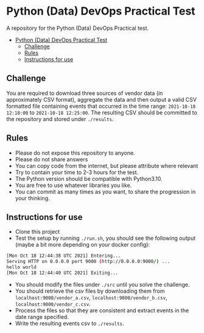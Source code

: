 # Python (Data) DevOps Practical Test
A repository for the Python (Data) DevOps Practical test.

- [Python (Data) DevOps Practical Test](#python-data-devops-practical-test)
  - [Challenge](#challenge)
  - [Rules](#rules)
  - [Instructions for use](#instructions-for-use)

## Challenge

You are required to download three sources of vendor data (in approximately CSV format), aggregate the data and then output
a valid CSV formatted file containing events that occurred in the time range: `2021-10-18 12:18:00` to `2021-10-18 12:25:00`. The resulting CSV should
be committed to the repository and stored under `./results`.

## Rules

- Please do not expose this repository to anyone.
- Please do not share answers
- You can copy code from the internet, but please attribute where relevant
- Try to contain your time to 2-3 hours for the test.
- The Python version should be compatible with Python3.10.
- You are free to use whatever libraries you like.
- You can commit as many times as you want, to share the progression in your thinking.

## Instructions for use

- Clone this project
- Test the setup by running `./run.sh`, you should see the following output (maybe a bit more depending on your docker config):

```sh
[Mon Oct 18 12:44:38 UTC 2021] Entering...
Serving HTTP on 0.0.0.0 port 9000 (http://0.0.0.0:9000/) ...
hello world
[Mon Oct 18 12:44:40 UTC 2021] Exiting...
```

- You should modify the files under `./src` until you solve the challenge.
- You should retrieve the csv files by downloading them from `localhost:9000/vendor_a.csv`, `localhost:9000/vendor_b.csv`, `localhost:9000/vendor_c.csv`.
- Process the files so that they are consistent and extract events in the date range specified.
- Write the resulting events csv to `./results`.
